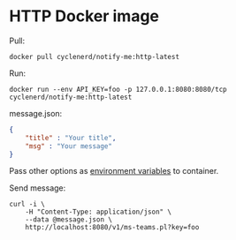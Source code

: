 # HTTP Docker image

Pull:
```shell
docker pull cyclenerd/notify-me:http-latest
```

Run:
```
docker run --env API_KEY=foo -p 127.0.0.1:8080:8080/tcp cyclenerd/notify-me:http-latest
```

message.json:
```json
{
	"title" : "Your title",
	"msg" : "Your message"
}
```

Pass other options as [environment variables](https://github.com/Cyclenerd/notify-me#environment-variables) to container.

Send message:
```
curl -i \
	-H "Content-Type: application/json" \
	--data @message.json \
	http://localhost:8080/v1/ms-teams.pl?key=foo
```

